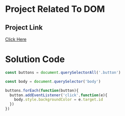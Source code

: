 # Project Related To DOM

## Project Link
[Click Here](https://stackblitz.com/edit/dom-project-chaiaurcode-d8wfdp?file=index.html)

# Solution Code

``` javaScript
const buttons = document.querySelectorAll('.button')

const body = document.querySelector('body')

buttons.forEach(function(button){
  button.addEventListener('click',function(e){
    body.style.backgroundColor = e.target.id
  })
})
```